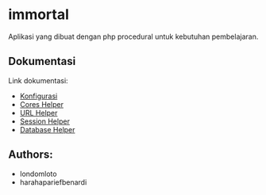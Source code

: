 # immortal
Aplikasi yang dibuat dengan php procedural untuk kebutuhan pembelajaran.

## Dokumentasi
Link dokumentasi:
* [Konfigurasi](docs/config.md)
* [Cores Helper](docs/cores.md)
* [URL Helper](docs/url.md)
* [Session Helper](docs/session.md)
* [Database Helper](docs/database.md)
  
## Authors:
* londomloto
* harahapariefbenardi
